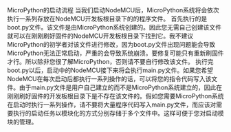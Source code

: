 MicroPython的启动流程
当我们启动NodeMCU后，MicroPython系统将会依次执行一系列存放在NodeMCU开发板根目录下的的程序文件。
首先执行的是boot.py文件。该文件是由MicroPython系统创建的。因此您无需自己创建该文件就可以在刚刚刷好固件的NodeMCU开发板根目录下找到它。我不建议MicroPython的初学者对该文件进行修改，因为boot.py文件出现问题能会导致MicroPython无法正常启动，严重的会导致系统崩溃。要修复可能只有重新刷固件才行。所以除非您很了解MicroPython，否则请不要自行修改该文件。
执行完boot.py以后，启动中的NodeMCU接下来将会执行main.py文件。如果您希望NodeMCU在每次启动后都执行一系列操作的话，可以将您的指令代码写入该文件。由于main.py文件是用户自己建立的而不是MicroPython系统建立的，因此在刚刚刷好固件的开发板根目录下是不存在该文件的。假如您需要MicroPython系统在启动时执行一系列操作，请不要将大量程序代码写入main.py文件，而应该对需要执行的启动任务以模块化的方式分别存储于多个文件中。这样可便于您对启动模块的管理。
